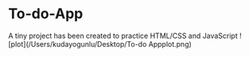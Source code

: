 # To-do-App
A tiny project has been created to practice HTML/CSS and JavaScript
![plot](/Users/kudayogunlu/Desktop/To-do Appplot.png)
